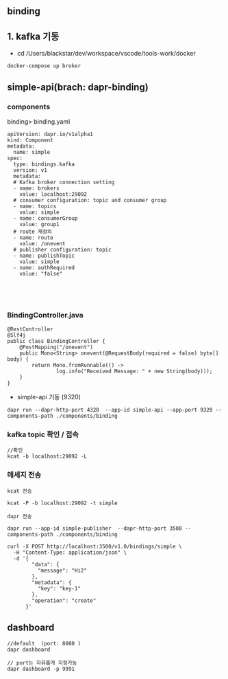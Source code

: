 ## binding

## 1. kafka 기동 
 - cd /Users/blackstar/dev/workspace/vscode/tools-work/docker
```
docker-compose up broker
```
## simple-api(brach: dapr-binding)
### components
binding> binding.yaml
```
apiVersion: dapr.io/v1alpha1
kind: Component
metadata:
  name: simple
spec:
  type: bindings.kafka
  version: v1
  metadata:
  # Kafka broker connection setting
  - name: brokers
    value: localhost:29092
  # consumer configuration: topic and consumer group
  - name: topics
    value: simple
  - name: consumerGroup
    value: group1
  # route 재정의 
  - name: route
    value: /onevent
  # publisher configuration: topic
  - name: publishTopic
    value: simple
  - name: authRequired
    value: "false"
 

 
  
```

### BindingController.java
```
@RestController
@Slf4j
public class BindingController {
    @PostMapping("/onevent")
	public Mono<String> onevent(@RequestBody(required = false) byte[] body) {
        return Mono.fromRunnable(() ->
                log.info("Received Message: " + new String(body)));
    }    
}
```
- simple-api 기동 (9320)
```
dapr run --dapr-http-port 4320  --app-id simple-api --app-port 9320 --components-path ./components/binding
```

### kafka topic 확인 / 접속
```
//확인 
kcat -b localhost:29092 -L 

```

### 메세지 전송 

`kcat 전송`

```
kcat -P -b localhost:29092 -t simple
```
`dapr 전송` 
```
dapr run --app-id simple-publisher  --dapr-http-port 3500 --components-path ./components/binding

curl -X POST http://localhost:3500/v1.0/bindings/simple \
  -H "Content-Type: application/json" \
  -d '{
        "data": {
          "message": "Hi2"
        },
        "metadata": {
          "key": "key-1"
        },
        "operation": "create"
      }'
```


## dashboard 
```
//default  (port: 8080 )
dapr dashboard   

// port는 자유롭게 지정가능
dapr dashboard -p 9991
```